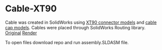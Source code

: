 # Cable-XT90
Cable was created in SolidWorks using [XT90 connector models](https://grabcad.com/library/xt90-connector-male-female-by-mrjesters-1) and [cable cap models](https://grabcad.com/library/xt90-cable-cap-1). Cables were placed through SolidWorks Routing library.
[Original](https://raw.githubusercontent.com/olegogogo/Cable-XT90/main/original.jpg)
[Render](https://github.com/olegogogo/Cable-XT90/blob/main/render.png)

To open files download repo and run assembly.SLDASM file.
